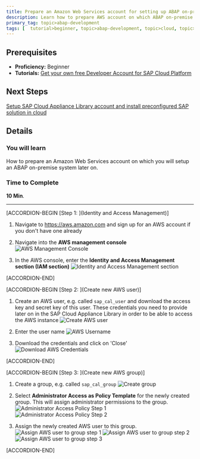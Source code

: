 ```yaml
---
title: Prepare an Amazon Web Services account for setting up ABAP on-premise system
description: Learn how to prepare AWS account on which ABAP on-premise system  image is installed next
primary_tag: topic>abap-development
tags: [  tutorial>beginner, topic>abap-development, topic>cloud, topic>java, products>sap-cloud-platform, products>sap-cloud-platform-connectivity ]
---
```

## Prerequisites  
 - **Proficiency:** Beginner
 - **Tutorials:** [Get your own free Developer Account for SAP Cloud Platform](https://developers.sap.com/tutorials/hcp-create-trial-account.html)

## Next Steps
[Setup SAP Cloud Appliance Library account and install preconfigured SAP solution in cloud](https://developers.sap.com/tutorials/hcp-prepare-cal-account.html)

## Details
### You will learn  
How to prepare an Amazon Web Services account on which you will setup an ABAP on-premise system later on.

### Time to Complete
**10 Min**.

---
[ACCORDION-BEGIN [Step 1: ](Identity and Access Management)]

1. Navigate to <https://aws.amazon.com> and sign up for an AWS account if you don't have one already

2. Navigate into the **AWS management console**
    ![AWS Management Console](aws_management_console.png)

3. In the AWS console, enter the **Identity and Access Management section (IAM section)**
    ![Identity and Access Management section](iam_section.png)


[ACCORDION-END]

[ACCORDION-BEGIN [Step 2: ](Create new AWS user)]

1. Create an AWS user, e.g. called `sap_cal_user` and download the access key and secret key of this user. These credentials you need to provide later on in the SAP Cloud      Appliance Library in order to be able to access the AWS instance
    ![Create AWS user](create_aws_user.png)

2. Enter the user name
    ![AWS Username](enter_aws_username.png)

3. Download the credentials and click on 'Close'
    ![Download AWS Credentials](download_credentials.png)



[ACCORDION-END]

[ACCORDION-BEGIN [Step 3: ](Create new AWS group)]

1. Create a group, e.g. called `sap_cal_group`
    ![Create group](create_aws_group.png)

2. Select **Administrator Access as Policy Template** for the newly created group. This will assign administrator permissions to the group.
    ![Administrator Access Policy Step 1](admin_access_policy.png)
    ![Administrator Access Policy Step 2](admin_access_policy2.png)

3. Assign the newly created AWS user to this group.
    ![Assign AWS user to group step 1](assign_user_to_group.png)
    ![Assign AWS user to group step 2](assign_user_to_group2.png)
    ![Assign AWS user to group step 3](assign_user_to_group3.png)


[ACCORDION-END]

